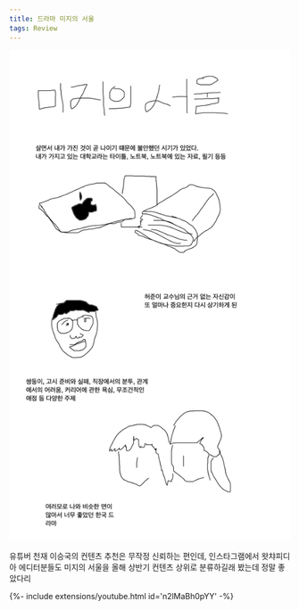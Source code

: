 ```yaml
---
title: 드라마 미지의 서울
tags: Review
---
```


![image](/assets/images/251008_미지의서울.png)

유튜버 천재 이승국의 컨텐츠 추천은 무작정 신뢰하는 편인데, 인스타그램에서 왓챠피디아 에디터분들도 미지의 서울을 올해 상반기 컨텐츠 상위로 분류하길래 봤는데 정말 좋았다리

<div>{%- include extensions/youtube.html id='n2lMaBh0pYY' -%}</div>